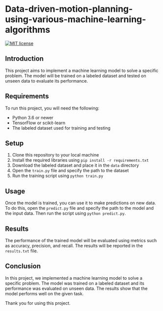 # Data-driven-motion-planning-using-various-machine-learning-algorithms

[![MIT license](https://img.shields.io/badge/License-MIT-blue.svg)](https://lbesson.mit-license.org/)

## Introduction

This project aims to implement a machine learning model to solve a specific problem. The model will be trained on a labeled dataset and tested on unseen data to evaluate its performance.

## Requirements

To run this project, you will need the following:

- Python 3.6 or newer
- TensorFlow or scikit-learn
- The labeled dataset used for training and testing

## Setup

1. Clone this repository to your local machine
2. Install the required libraries using `pip install -r requirements.txt`
3. Download the labeled dataset and place it in the `data` directory
4. Open the `train.py` file and specify the path to the dataset
5. Run the training script using `python train.py`

## Usage

Once the model is trained, you can use it to make predictions on new data. To do this, open the `predict.py` file and specify the path to the model and the input data. Then run the script using `python predict.py`.

## Results

The performance of the trained model will be evaluated using metrics such as accuracy, precision, and recall. The results will be reported in the `results.txt` file.

## Conclusion

In this project, we implemented a machine learning model to solve a specific problem. The model was trained on a labeled dataset and its performance was evaluated on unseen data. The results show that the model performs well on the given task.

Thank you for using this project.

